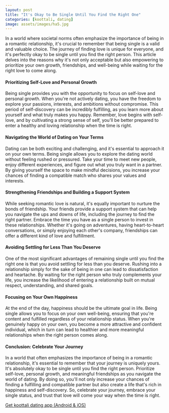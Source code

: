 ```yaml
---
layout: post
title: "It's Okay to Be Single Until You Find the Right One"
categories: [koottali, dating]
image: assets/images/ha5.jpg
---
```


In a world where societal norms often emphasize the importance of being in a romantic relationship, it's crucial to remember that being single is a valid and valuable choice. The journey of finding love is unique for everyone, and it's perfectly okay to be single until you find the right person. This article delves into the reasons why it's not only acceptable but also empowering to prioritize your own growth, friendships, and well-being while waiting for the right love to come along.

#### Prioritizing Self-Love and Personal Growth

Being single provides you with the opportunity to focus on self-love and personal growth. When you're not actively dating, you have the freedom to explore your passions, interests, and ambitions without compromise. This period of self-discovery can be incredibly fulfilling, as you learn more about yourself and what truly makes you happy. Remember, love begins with self-love, and by cultivating a strong sense of self, you'll be better prepared to enter a healthy and loving relationship when the time is right.

#### Navigating the World of Dating on Your Terms

Dating can be both exciting and challenging, and it's essential to approach it on your own terms. Being single allows you to explore the dating world without feeling rushed or pressured. Take your time to meet new people, enjoy different experiences, and figure out what you truly want in a partner. By giving yourself the space to make mindful decisions, you increase your chances of finding a compatible match who shares your values and interests.

#### Strengthening Friendships and Building a Support System

While seeking romantic love is natural, it's equally important to nurture the bonds of friendship. Your friends provide a support system that can help you navigate the ups and downs of life, including the journey to find the right partner. Embrace the time you have as a single person to invest in these relationships. Whether it's going on adventures, having heart-to-heart conversations, or simply enjoying each other's company, friendships can offer a different kind of love and fulfillment.

#### Avoiding Settling for Less Than You Deserve

One of the most significant advantages of remaining single until you find the right one is that you avoid settling for less than you deserve. Rushing into a relationship simply for the sake of being in one can lead to dissatisfaction and heartache. By waiting for the right person who truly complements your life, you increase the likelihood of entering a relationship built on mutual respect, understanding, and shared goals.

#### Focusing on Your Own Happiness

At the end of the day, happiness should be the ultimate goal in life. Being single allows you to focus on your own well-being, ensuring that you're content and fulfilled regardless of your relationship status. When you're genuinely happy on your own, you become a more attractive and confident individual, which in turn can lead to healthier and more meaningful relationships when the right person comes along.

#### Conclusion: Celebrate Your Journey

In a world that often emphasizes the importance of being in a romantic relationship, it's essential to remember that your journey is uniquely yours. It's absolutely okay to be single until you find the right person. Prioritize self-love, personal growth, and meaningful friendships as you navigate the world of dating. By doing so, you'll not only increase your chances of finding a fulfilling and compatible partner but also create a life that's rich in happiness and self-discovery. So, celebrate your journey, embrace your single status, and trust that love will come your way when the time is right.

[Get koottali dating app (Android & iOS)](https://koottali.com/download/)
